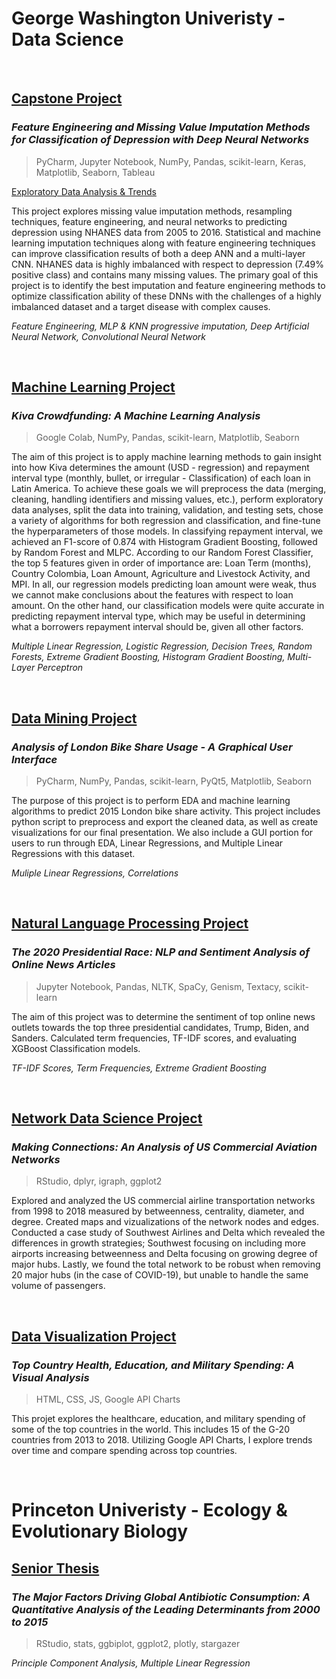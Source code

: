 # **George Washington Univeristy** - Data Science

&nbsp;
## [Capstone Project](https://github.com/csklaver/Capstone-Group6)
### *Feature Engineering and Missing Value Imputation Methods for Classification of Depression with Deep Neural Networks*
> PyCharm, Jupyter Notebook, NumPy, Pandas, scikit-learn, Keras, Matplotlib, Seaborn, Tableau

[Exploratory Data Analysis & Trends](https://csklaver.github.io/)

This project explores missing value imputation methods, resampling techniques, feature engineering, and neural networks to predicting depression using NHANES data from 2005 to 2016. Statistical and machine learning imputation techniques along with feature engineering techniques can improve classification results of both a deep ANN and a multi-layer CNN. NHANES data is highly imbalanced with respect to depression (7.49% positive class) and contains many missing values. The primary goal of this project is to identify the best imputation and feature engineering methods to optimize classification ability of these DNNs with the challenges of a highly imbalanced dataset and a target disease with complex causes.

*Feature Engineering, MLP & KNN progressive imputation, Deep Artificial Neural Network, Convolutional Neural Network*

&nbsp;
## [Machine Learning Project](https://github.com/csklaver/ML_Kiva_Crowdfunding)
### *Kiva Crowdfunding: A Machine Learning Analysis*
> Google Colab, NumPy, Pandas, scikit-learn, Matplotlib, Seaborn 

The aim of this project is to apply machine learning methods to gain insight into how Kiva determines the amount (USD - regression) and repayment interval type (monthly, bullet, or irregular - Classification) of each loan in Latin America. To achieve these goals we will preprocess the data (merging, cleaning, handling identifiers and missing values, etc.), perform exploratory data analyses, split the data into training, validation, and testing sets, chose a variety of algorithms for both regression and classification, and fine-tune the hyperparameters of those models. In classifying repayment interval, we achieved an F1-score of 0.874 with Histogram Gradient Boosting, followed by Random Forest and MLPC. According to our Random Forest Classifier, the top 5 features given in order of importance are: Loan Term (months), Country Colombia, Loan Amount, Agriculture and Livestock Activity, and MPI. In all, our regression models predicting loan amount were weak, thus we cannot make conclusions about the features with respect to loan amount. On the other hand, our classification models were quite accurate in predicting repayment interval type, which may be useful in determining what a borrowers repayment interval should be, given all other factors.

*Multiple Linear Regression, Logistic Regression, Decision Trees, Random Forests, Extreme Gradient Boosting, Histogram Gradient Boosting, Multi-Layer Perceptron*


&nbsp;
## [Data Mining Project](https://github.com/csklaver/Data-Mining_GUI-Analysis)
### *Analysis of London Bike Share Usage - A Graphical User Interface*
> PyCharm, NumPy, Pandas, scikit-learn, PyQt5, Matplotlib, Seaborn

The purpose of this project is to perform EDA and machine learning algorithms to predict 2015 London bike share activity. This project includes python script to preprocess and export the cleaned data, as well as create visualizations for our final presentation. We also include a GUI portion for users to run through EDA, Linear Regressions, and Multiple Linear Regressions with this dataset.

*Muliple Linear Regressions, Correlations*

&nbsp;
## [Natural Language Processing Project](https://github.com/csklaver/NLP_The-2020-Presidential-Race)
### *The 2020 Presidential Race: NLP and Sentiment Analysis of Online News Articles*
> Jupyter Notebook, Pandas, NLTK, SpaCy, Genism, Textacy, scikit-learn

The aim of this project was to determine the sentiment of top online news outlets towards the top three presidential candidates, Trump, Biden, and Sanders. Calculated term frequencies, TF-IDF scores, and evaluating XGBoost Classification models.

*TF-IDF Scores, Term Frequencies, Extreme Gradient Boosting*

&nbsp;
## [Network Data Science Project](https://github.com/csklaver/network_science_flights) 
### *Making Connections: An Analysis of US Commercial Aviation Networks*
> RStudio, dplyr, igraph, ggplot2

Explored and analyzed the US commercial airline transportation networks from 1998 to 2018 measured by betweenness, centrality, diameter, and degree. Created maps and vizualizations of the network nodes and edges. Conducted a case study of Southwest Airlines and Delta which revealed the differences in growth strategies; Southwest focusing on including more airports increasing betweenness and Delta focusing on growing degree of major hubs. Lastly, we found the total network to be robust when removing 20 major hubs (in the case of COVID-19), but unable to handle the same volume of passengers.


&nbsp;
## [Data Visualization Project](https://csklaver.github.io/DATS6401-Individual-Project/)
### *Top Country Health, Education, and Military Spending: A Visual Analysis*
> HTML, CSS, JS, Google API Charts

This projet explores the healthcare, education, and military spending of some of the top countries in the world. This includes 15 of the G-20 countries from 2013 to 2018. Utilizing Google API Charts, I explore trends over time and compare spending across top countries.<br/>

&nbsp;
&nbsp;
# **Princeton Univeristy** - Ecology & Evolutionary Biology
## [Senior Thesis](https://github.com/csklaver/Princeton_Thesis)
### *The Major Factors Driving Global Antibiotic Consumption: A Quantitative Analysis of the Leading Determinants from 2000 to 2015*
> RStudio, stats, ggbiplot, ggplot2, plotly, stargazer

*Principle Component Analysis, Multiple Linear Regression*
